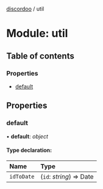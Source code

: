 [discordoo](../README.md) / util

# Module: util

## Table of contents

### Properties

- [default](util.md#default)

## Properties

### default

• **default**: *object*

#### Type declaration:

Name | Type |
:------ | :------ |
`idToDate` | (`id`: *string*) => Date |

